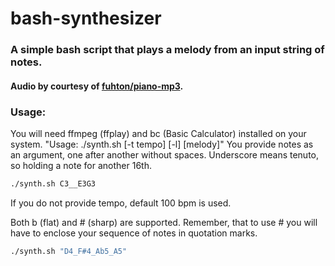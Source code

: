 # bash-synthesizer

### A simple bash script that plays a melody from an input string of notes.

#### Audio by courtesy of [fuhton/piano-mp3](https://github.com/fuhton/piano-mp3).

### Usage:
You will need ffmpeg (ffplay) and bc (Basic Calculator) installed on your system.
"Usage: ./synth.sh [-t tempo] [-l] [melody]"
You provide notes as an argument, one after another without spaces. Underscore means tenuto, so holding a note for another 16th.
```sh
./synth.sh C3__E3G3
```
If you do not provide tempo, default 100 bpm is used.

Both b (flat) and # (sharp) are supported. Remember, that to use # you will have to enclose your sequence of notes in quotation marks.
```sh
./synth.sh "D4_F#4_Ab5_A5"
```
